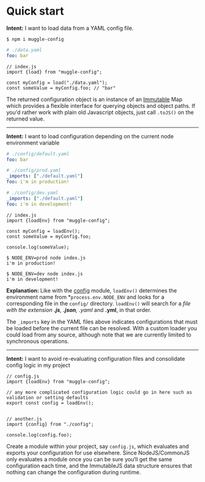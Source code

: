 # Quick start

**Intent:** I want to load data from a YAML config file.

```
$ npm i muggle-config
```

```yaml
# ./data.yaml
foo: bar
```

```ecmascript6
// index.js
import {load} from "muggle-config";

const myConfig = load("./data.yaml");
const someValue = myConfig.foo; // "bar"
```

The returned configuration object is an instance of an [Immutable](https://facebook.github.io/immutable-js/) Map which
provides a flexible interface for querying objects and object paths. If you'd rather work with plain old Javascript
objects, just call `.toJS()` on the returned value.

---

**Intent:** I want to load configuration depending on the current node environment variable
 
```yaml
# ./config/default.yaml
foo: bar

# ./config/prod.yaml
_imports: ["./default.yaml"]
foo: i'm in production!

# ./config/dev.yaml
_imports: ["./default.yaml"]
foo: i'm in development!
```

```ecmascript6
// index.js
import {loadEnv} from "muggle-config";

const myConfig = loadEnv();
const someValue = myConfig.foo;

console.log(someValue);
```

```console
$ NODE_ENV=prod node index.js
i'm in production!

$ NODE_ENV=dev node index.js
i'm in development!
```

**Explanation:** Like with the [config]() module, `loadEnv()` determines the environment name from
*`process.env.NODE_ENV` and looks for a corresponding file in the `config/` directory. `loadEnv()` will search for a
*file with the extension **.js**, **.json**, *.yaml** and **.yml**, in that order.

The `_imports` key in the YAML files above indicates configurations that must be loaded before the current file can be
resolved. With a custom loader you could load from any source, although note that we are currently limited to
synchronous operations.

---

**Intent:** I want to avoid re-evaluating configuration files and consolidate config logic in my project

```ecmascript6
// config.js
import {loadEnv} from "muggle-config";

// any more complicated configuration logic could go in here such as validation or setting defaults
export const config = loadEnv();


// another.js
import {config} from "./config";

console.log(config.foo);
```

Create a module within your project, say `config.js`, which evaluates and exports your configuration for use elsewhere.
Since NodeJS/CommonJS only evaluates a module once you can be sure you‘ll get the same configuration each time,
and the ImmutableJS data structure ensures that nothing can change the configuration during runtime.
